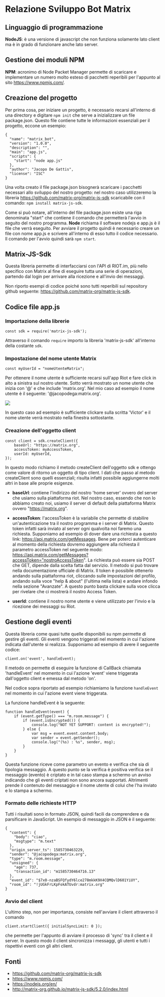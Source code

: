 # Relazione Sviluppo Bot Matrix

## Linguaggio di programmazione

**NodeJS**: è una versione di javascript che non funziona solamente lato client ma è in grado di funzionare anche lato server.

## Gestione dei moduli NPM

**NPM**: acronimo di Node Packet Manager permette di scaricare e implementare un numero molto esteso di pacchetti reperibili per l'appunto al sito https://www.npmjs.com/.

## Creazione del progetto

Per prima cosa, per iniziare un progetto, è necessario recarsi all'interno di una directory e digitare `npm init` che serve a inizializzare un file package.json. Questo file contiene tutte le informazioni essenziali per il progetto, eccone un esempio:
```
{
  "name": "matrix_bot",
  "version": "1.0.0",
  "description": "",
  "main": "app.js",
  "scripts": {
    "start": "node app.js"
  },
  "author": "Jacopo De Gattis",
  "license": "ISC"
}
```

Una volta creato il file package.json bisognerà scaricare i pacchetti necessari allo sviluppo del nostro progetto: nel nostro caso utilizzeremo la libreria https://github.com/matrix-org/matrix-js-sdk scaricabile con il comando: `npm install matrix-js-sdk`.

Come si può notare, all'interno del file package.json esiste una riga denominata "start" che contiene il comando che permetterà l'avvio in seguito del nostro programma. **Node** richiama il software nodejs e app.js è il file che verrà eseguito. Per avviare il progetto quindi è necessario creare un file con nome app.js e scrivere all'interno di esso tutto il codice necessario. Il comando per l'avvio quindi sarà `npm start`.

## Matrix-JS-Sdk

Questa libreria permette di interfacciarsi con l'API di RIOT.im, più nello specifico con Matrix al fine di eseguire tutta una serie di operazioni, partendo dal login per arrivare alla ricezione e all'invio dei messaggi.

Non riporto esempi di codice poiché sono tutti reperibili sul repository github seguente: https://github.com/matrix-org/matrix-js-sdk.

## Codice file app.js

### Importazione della librerie

```
const sdk = require('matrix-js-sdk');
```

Attraverso il comando `require` importo la libreria 'matrix-js-sdk' all'interno della costante `sdk`.

### Impostazione del nome utente Matrix
```
const myUserId = "nomeUtenteMatrix";
```
Per ottenere il nome utente è sufficiente recarsi sull'app Riot e fare click in alto a sinistra sul nostro utente. Sotto verrà mostrato un nome utente che inizia con '@' e che include 'matrix.org'. Nel mio caso ad esempio il nome utente è il seguente: '@jacopodega:matrix.org'.

![](https://about.riot.im/images/home-communication-p-1080.png)

In questo caso ad esempio è sufficiente clickare sulla scritta 'Victor' e il nome utente verrà mostrato nella finestra sottostante.

### Creazione dell'oggetto client

```
const client = sdk.createClient({
    baseUrl: "https://matrix.org",
    accessToken: myAccessToken,
    userId: myUserId,
});
```

In questo modo richiamo il metodo createClient dell'oggetto sdk e ottengo come valore di ritorno un oggetto di tipo client. I dati che passo al metodo createClient sono quelli essenziali; risulta infatti possibile aggiungerne molti altri in base alle proprie esigenze.

* **baseUrl**: contiene l'indirizzo del nostro 'home server' ovvero del server che usiamo sulla piattaforma riot. Nel nostro caso, essendo che non lo abbiamo creato noi, usiamo il server di default della piattaforma Matrix ovvero "https://matrix.org".

* **accessToken**: l'accessToken è la variabile che permette di stabilire un'autenticazione tra il nostro programma e i server di Matrix. Questo token infatti sarà inviato al server ogni qualvolta noi faremo una richiesta. Supponiamo ad esempio di dover dare una richiesta a questo link: https://api.matrix.com/getMessages. Bene per poterci autenticare al momento della richiesta dovremo aggiungere alla richiesta il parametro accessToken nel seguente modo: https://api.matrix.com/getMessages?accessToken="nostroAccessToken". La richiesta può essere sia POST che GET, dipende dalla scelta fatta dal servizio. Il metodo si può trovare nella documentazione ufficiale di Matrix. Il token è possibile ottenerlo andando sulla piattaforma riot, cliccando sulle impostazioni del profilo, andando sulla voce "help & about" (l'ultima nella lista) e andare infondo nella sezione "Avanzate". A questo punto basta clickare sulla voce clicca per rivelare che ci mostrerà il nostro Access Token.

* **userId**: contiene il nostro nome utente e viene utilizzato per l'invio e la ricezione dei messaggi su Riot.

## Gestione degli eventi

Questa libreria come quasi tutte quelle disponibili su npm permette di gestire gli eventi. Gli eventi vengono triggerati nel momento in cui l'azione indicata dall'utente si realizza. Supponiamo ad esempio di avere il seguente codice:

```
client.on('event', handleEvent);
```

Il metodo on permette di eseguire la funzione di CallBack chiamata 'handleEvent' nel momento in cui l'azione 'event' viene triggerata dall'oggetto client e emessa dal metodo 'on'.

Nel codice sopra riportato ad esempio richiamiamo la funzione `handleEvent` nel momento in cui l'azione event viene triggerata.

La funzione handleEvent è la seguente:

```
function handleEvent(event) {
    if (event.getType() === "m.room.message") {
        if (event.isEncrypted()) {
            console.log("NOT YET SUPPORT: content is encrypted!");
        } else {
            var msg = event.event.content.body;
            var sender = event.getSender();
            console.log("(%s) : %s", sender, msg);
        }
    }
}
```

Questa funzione riceve come parametro un evento e verifica che sia di tipologia messaggio. A questo punto se la verifica è positiva verifica se il messaggio (evento) è criptato e in tal caso stampa a schermo un avviso indicando che gli eventi criptati non sono ancora supportati. Altrimenti prende il contenuto del messaggio e il nome utente di colui che l'ha inviato e lo stampa a schermo.

### Formato delle richieste HTTP

Tutti i risultati sono in formato JSON, quindi facili da comprendere e da parsificare in JavaScript.
Un esempio di messaggio in JSON è il seguente: 
```
{
  "content": {
    "body": "ciao",
    "msgtype": "m.text"
  },
  "origin_server_ts": 1585730463229,
  "sender": "@jacopodega:matrix.org",
  "type": "m.room.message",
  "unsigned": {
    "age": 737,
    "transaction_id": "m1585730464716.13"
  },
  "event_id": "$7x0-nzaBSFQfydY6lce278mkkK9X4CQMQvlD601YiUY",
  "room_id": "!jUGkFrLKpFokATUvdr:matrix.org"
} 
```

### Avvio del client

L'ultimo step, non per importanza, consiste nell'avviare il client attraverso il comando
```
client.startClient({ initialSyncLimit: 0 });
```
che permette per l'appunto di avviare il processo di 'sync' tra il client e il server. In questo modo il client sincronizza i messaggi, gli utenti e tutti i rispettivi eventi con gli altri client.

## Fonti
* https://github.com/matrix-org/matrix-js-sdk
* https://www.npmjs.com/
* https://nodejs.org/en/
* http://matrix-org.github.io/matrix-js-sdk/5.2.0/index.html